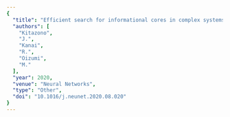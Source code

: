 ```yaml
---
{
  "title": "Efficient search for informational cores in complex systems: Application to brain networks",
  "authors": [
    "Kitazono",
    "J.",
    "Kanai",
    "R.",
    "Oizumi",
    "M."
  ],
  "year": 2020,
  "venue": "Neural Networks",
  "type": "Other",
  "doi": "10.1016/j.neunet.2020.08.020"
}
---
```

